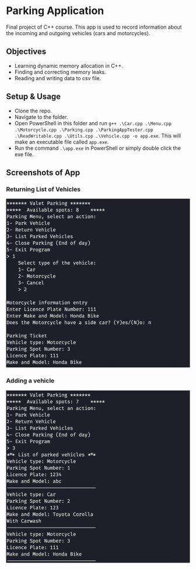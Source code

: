 # Parking Application

Final project of C++ course. This app is used to record information about the incoming and outgoing vehicles (cars and motorcycles).

## Objectives

- Learning dynamic memory allocation in C++.
- Finding and correcting memory leaks.
- Reading and writing data to csv file.

## Setup & Usage

- Clone the repo.
- Navigate to the folder.
- Open PowerShell in this folder and run `g++ .\Car.cpp .\Menu.cpp .\Motorcycle.cpp .\Parking.cpp .\ParkingAppTester.cpp .\ReadWritable.cpp .\Utils.cpp .\Vehicle.cpp -o app.exe`. This will make an executable file called `app.exe`.
- Run the command `.\app.exe` in PowerShell or simply double click the exe file.

## Screenshots of App

### Returning List of Vehicles

![Returning List of Vehicles](./images/adding-a-vehicle.png)

### Adding a vehicle

![Adding a vehicle](./images/returning-vehicles.png)
